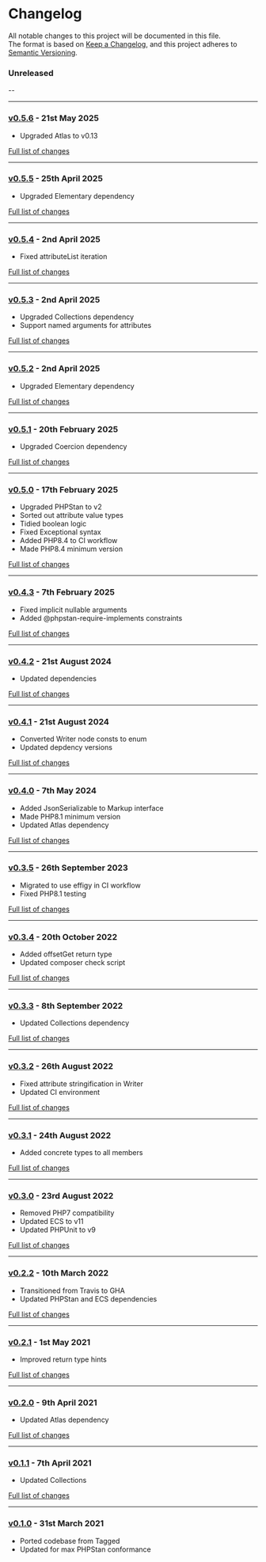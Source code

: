 # Changelog

All notable changes to this project will be documented in this file.<br>
The format is based on [Keep a Changelog](https://keepachangelog.com/en/1.0.0/),
and this project adheres to [Semantic Versioning](https://semver.org/spec/v2.0.0.html).

### Unreleased
--

---

### [v0.5.6](https://github.com/decodelabs/exemplar/commits/v0.5.6) - 21st May 2025

- Upgraded Atlas to v0.13

[Full list of changes](https://github.com/decodelabs/exemplar/compare/v0.5.5...v0.5.6)

---

### [v0.5.5](https://github.com/decodelabs/exemplar/commits/v0.5.5) - 25th April 2025

- Upgraded Elementary dependency

[Full list of changes](https://github.com/decodelabs/exemplar/compare/v0.5.4...v0.5.5)

---

### [v0.5.4](https://github.com/decodelabs/exemplar/commits/v0.5.4) - 2nd April 2025

- Fixed attributeList iteration

[Full list of changes](https://github.com/decodelabs/exemplar/compare/v0.5.3...v0.5.4)

---

### [v0.5.3](https://github.com/decodelabs/exemplar/commits/v0.5.3) - 2nd April 2025

- Upgraded Collections dependency
- Support named arguments for attributes

[Full list of changes](https://github.com/decodelabs/exemplar/compare/v0.5.2...v0.5.3)

---

### [v0.5.2](https://github.com/decodelabs/exemplar/commits/v0.5.2) - 2nd April 2025

- Upgraded Elementary dependency

[Full list of changes](https://github.com/decodelabs/exemplar/compare/v0.5.1...v0.5.2)

---

### [v0.5.1](https://github.com/decodelabs/exemplar/commits/v0.5.1) - 20th February 2025

- Upgraded Coercion dependency

[Full list of changes](https://github.com/decodelabs/exemplar/compare/v0.5.0...v0.5.1)

---

### [v0.5.0](https://github.com/decodelabs/exemplar/commits/v0.5.0) - 17th February 2025

- Upgraded PHPStan to v2
- Sorted out attribute value types
- Tidied boolean logic
- Fixed Exceptional syntax
- Added PHP8.4 to CI workflow
- Made PHP8.4 minimum version

[Full list of changes](https://github.com/decodelabs/exemplar/compare/v0.4.3...v0.5.0)

---

### [v0.4.3](https://github.com/decodelabs/exemplar/commits/v0.4.3) - 7th February 2025

- Fixed implicit nullable arguments
- Added @phpstan-require-implements constraints

[Full list of changes](https://github.com/decodelabs/exemplar/compare/v0.4.2...v0.4.3)

---

### [v0.4.2](https://github.com/decodelabs/exemplar/commits/v0.4.2) - 21st August 2024

- Updated dependencies

[Full list of changes](https://github.com/decodelabs/exemplar/compare/v0.4.1...v0.4.2)

---

### [v0.4.1](https://github.com/decodelabs/exemplar/commits/v0.4.1) - 21st August 2024

- Converted Writer node consts to enum
- Updated depdency versions

[Full list of changes](https://github.com/decodelabs/exemplar/compare/v0.4.0...v0.4.1)

---

### [v0.4.0](https://github.com/decodelabs/exemplar/commits/v0.4.0) - 7th May 2024

- Added JsonSerializable to Markup interface
- Made PHP8.1 minimum version
- Updated Atlas dependency

[Full list of changes](https://github.com/decodelabs/exemplar/compare/v0.3.5...v0.4.0)

---

### [v0.3.5](https://github.com/decodelabs/exemplar/commits/v0.3.5) - 26th September 2023

- Migrated to use effigy in CI workflow
- Fixed PHP8.1 testing

[Full list of changes](https://github.com/decodelabs/exemplar/compare/v0.3.4...v0.3.5)

---

### [v0.3.4](https://github.com/decodelabs/exemplar/commits/v0.3.4) - 20th October 2022

- Added offsetGet return type
- Updated composer check script

[Full list of changes](https://github.com/decodelabs/exemplar/compare/v0.3.3...v0.3.4)

---

### [v0.3.3](https://github.com/decodelabs/exemplar/commits/v0.3.3) - 8th September 2022

- Updated Collections dependency

[Full list of changes](https://github.com/decodelabs/exemplar/compare/v0.3.2...v0.3.3)

---

### [v0.3.2](https://github.com/decodelabs/exemplar/commits/v0.3.2) - 26th August 2022

- Fixed attribute stringification in Writer
- Updated CI environment

[Full list of changes](https://github.com/decodelabs/exemplar/compare/v0.3.1...v0.3.2)

---

### [v0.3.1](https://github.com/decodelabs/exemplar/commits/v0.3.1) - 24th August 2022

- Added concrete types to all members

[Full list of changes](https://github.com/decodelabs/exemplar/compare/v0.3.0...v0.3.1)

---

### [v0.3.0](https://github.com/decodelabs/exemplar/commits/v0.3.0) - 23rd August 2022

- Removed PHP7 compatibility
- Updated ECS to v11
- Updated PHPUnit to v9

[Full list of changes](https://github.com/decodelabs/exemplar/compare/v0.2.2...v0.3.0)

---

### [v0.2.2](https://github.com/decodelabs/exemplar/commits/v0.2.2) - 10th March 2022

- Transitioned from Travis to GHA
- Updated PHPStan and ECS dependencies

[Full list of changes](https://github.com/decodelabs/exemplar/compare/v0.2.1...v0.2.2)

---

### [v0.2.1](https://github.com/decodelabs/exemplar/commits/v0.2.1) - 1st May 2021

- Improved return type hints

[Full list of changes](https://github.com/decodelabs/exemplar/compare/v0.2.0...v0.2.1)

---

### [v0.2.0](https://github.com/decodelabs/exemplar/commits/v0.2.0) - 9th April 2021

- Updated Atlas dependency

[Full list of changes](https://github.com/decodelabs/exemplar/compare/v0.1.1...v0.2.0)

---

### [v0.1.1](https://github.com/decodelabs/exemplar/commits/v0.1.1) - 7th April 2021

- Updated Collections

[Full list of changes](https://github.com/decodelabs/exemplar/compare/v0.1.0...v0.1.1)

---

### [v0.1.0](https://github.com/decodelabs/exemplar/commits/v0.1.0) - 31st March 2021

- Ported codebase from Tagged
- Updated for max PHPStan conformance
